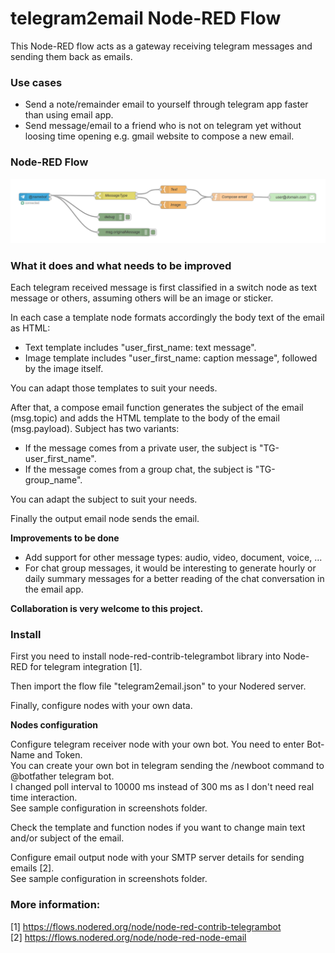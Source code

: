 # telegram2email Node-RED Flow
This Node-RED flow acts as a gateway receiving telegram messages and sending them back as emails.

### Use cases
* Send a note/remainder email to yourself through telegram app faster than using email app.
* Send message/email to a friend who is not on telegram yet without loosing time opening e.g. gmail website to compose a new email. 

### Node-RED Flow
![NodeRed Flow image](screenshots/telegram2email-flow.png?raw=true "flow")

### What it does and what needs to be improved
Each telegram received message is first classified in a switch node as text message or others, assuming others will be an image or sticker.  

In each case a template node formats accordingly the body text of the email as HTML: 
* Text template includes "user_first_name: text message".  
* Image template includes "user_first_name: caption message", followed by the image itself.  

You can adapt those templates to suit your needs.

After that, a compose email function generates the subject of the email (msg.topic) and adds the HTML template to the body of the email (msg.payload). Subject has two variants:
* If the message comes from a private user, the subject is "TG-user_first_name".
* If the message comes from a group chat,  the subject is "TG-group_name".  

You can adapt the subject to suit your needs.

Finally the output email node sends the email.

**Improvements to be done**  
* Add support for other message types: audio, video, document, voice, ...
* For chat group messages, it would be interesting to generate hourly or daily summary messages for a better reading of the chat conversation in the email app.

**Collaboration is very welcome to this project.**

### Install
First you need to install node-red-contrib-telegrambot library into Node-RED for telegram integration [1].

Then import the flow file "telegram2email.json" to your Nodered server.

Finally, configure nodes with your own data.  

**Nodes configuration**

Configure telegram receiver node with your own bot. You need to enter Bot-Name and Token.  
You can create your own bot in telegram sending the /newboot command to @botfather telegram bot.  
I changed poll interval to 10000 ms instead of 300 ms as I don't need real time interaction.  
See sample configuration in screenshots folder.

Check the template and function nodes if you want to change main text and/or subject of the email.

Configure email output node with your SMTP server details for sending emails [2].  
See sample configuration in screenshots folder.

### More information:
[1] https://flows.nodered.org/node/node-red-contrib-telegrambot  
[2] https://flows.nodered.org/node/node-red-node-email  

